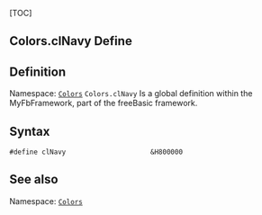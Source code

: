 [TOC]
## Colors.clNavy Define

## Definition
Namespace: [`Colors`](Colors.md)
`Colors.clNavy` Is a global definition within the MyFbFramework, part of the freeBasic framework.
## Syntax

```freeBasic
#define clNavy                     &H800000
```

## See also
Namespace: [`Colors`](Colors.md)
